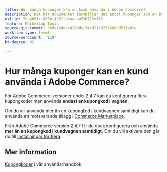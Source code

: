 ```yaml
---
title: Hur många kuponger kan en kund använda i Adobe Commerce?
description: Det här dokumentet innehåller det antal kuponger som en kund kan använda i Adobe Commerce.
exl-id: 7ec409fc-0660-425f-bfaa-aa55b712e162
feature: Marketing Tools
source-git-commit: c6de1eddec4269dec34c021c3277668dd57fa01e
workflow-type: tm+mt
source-wordcount: '119'
ht-degree: 0%

---
```


# Hur många kuponger kan en kund använda i Adobe Commerce?

För Adobe Commerce-versioner under 2.4.7 kan du konfigurera flera kupongkoder men använda **endast en kupongkod i vagnen**.

Om du vill använda mer än en kupongkod i kundvagnen samtidigt kan du använda ett motsvarande tillägg i [Commerce Marketplace](https://marketplace.magento.com/).

Från Adobe Commerce version 2.4.7 får du dock konfigurera och använda **mer än en kupongkod i kundvagnen samtidigt**. Om du vill aktivera den går du till [Inställningar för flera](https://experienceleague.adobe.com/en/docs/commerce-admin/config/sales/sales#multicoupon-settings).

## Mer information

[Kupongkoder](https://experienceleague.adobe.com/docs/commerce-admin/marketing/promotions/cart-rules/price-rules-cart-coupon.html) i vår användarhandbok.
